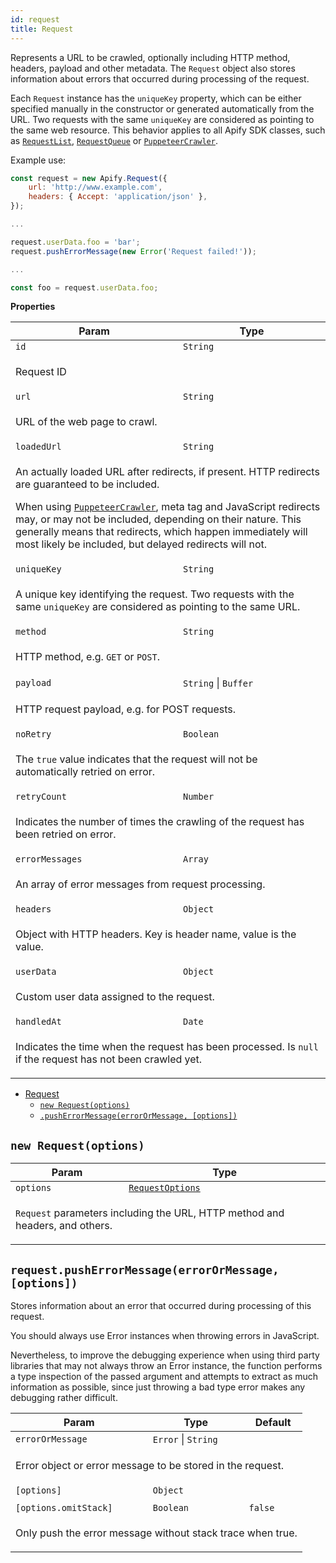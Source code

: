 ```yaml
---
id: request
title: Request
---
```


<a name="Request"></a>

Represents a URL to be crawled, optionally including HTTP method, headers, payload and other metadata. The `Request` object also stores information
about errors that occurred during processing of the request.

Each `Request` instance has the `uniqueKey` property, which can be either specified manually in the constructor or generated automatically from the
URL. Two requests with the same `uniqueKey` are considered as pointing to the same web resource. This behavior applies to all Apify SDK classes, such
as [`RequestList`](requestlist), [`RequestQueue`](requestqueue) or [`PuppeteerCrawler`](puppeteercrawler).

Example use:

```javascript
const request = new Apify.Request({
    url: 'http://www.example.com',
    headers: { Accept: 'application/json' },
});

...

request.userData.foo = 'bar';
request.pushErrorMessage(new Error('Request failed!'));

...

const foo = request.userData.foo;
```

**Properties**

<table>
<thead>
<tr>
<th>Param</th><th>Type</th>
</tr>
</thead>
<tbody>
<tr>
<td><code>id</code></td><td><code>String</code></td>
</tr>
<tr>
<td colspan="3"><p>Request ID</p>
</td></tr><tr>
<td><code>url</code></td><td><code>String</code></td>
</tr>
<tr>
<td colspan="3"><p>URL of the web page to crawl.</p>
</td></tr><tr>
<td><code>loadedUrl</code></td><td><code>String</code></td>
</tr>
<tr>
<td colspan="3"><p>An actually loaded URL after redirects, if present. HTTP redirects are guaranteed
  to be included.</p>
<p>  When using <a href="puppeteercrawler"><code>PuppeteerCrawler</code></a>, meta tag and JavaScript redirects may,
  or may not be included, depending on their nature. This generally means that redirects,
  which happen immediately will most likely be included, but delayed redirects will not.</p>
</td></tr><tr>
<td><code>uniqueKey</code></td><td><code>String</code></td>
</tr>
<tr>
<td colspan="3"><p>A unique key identifying the request.
  Two requests with the same <code>uniqueKey</code> are considered as pointing to the same URL.</p>
</td></tr><tr>
<td><code>method</code></td><td><code>String</code></td>
</tr>
<tr>
<td colspan="3"><p>HTTP method, e.g. <code>GET</code> or <code>POST</code>.</p>
</td></tr><tr>
<td><code>payload</code></td><td><code>String</code> | <code>Buffer</code></td>
</tr>
<tr>
<td colspan="3"><p>HTTP request payload, e.g. for POST requests.</p>
</td></tr><tr>
<td><code>noRetry</code></td><td><code>Boolean</code></td>
</tr>
<tr>
<td colspan="3"><p>The <code>true</code> value indicates that the request will not be automatically retried on error.</p>
</td></tr><tr>
<td><code>retryCount</code></td><td><code>Number</code></td>
</tr>
<tr>
<td colspan="3"><p>Indicates the number of times the crawling of the request has been retried on error.</p>
</td></tr><tr>
<td><code>errorMessages</code></td><td><code>Array<String></code></td>
</tr>
<tr>
<td colspan="3"><p>An array of error messages from request processing.</p>
</td></tr><tr>
<td><code>headers</code></td><td><code>Object</code></td>
</tr>
<tr>
<td colspan="3"><p>Object with HTTP headers. Key is header name, value is the value.</p>
</td></tr><tr>
<td><code>userData</code></td><td><code>Object</code></td>
</tr>
<tr>
<td colspan="3"><p>Custom user data assigned to the request.</p>
</td></tr><tr>
<td><code>handledAt</code></td><td><code>Date</code></td>
</tr>
<tr>
<td colspan="3"><p>Indicates the time when the request has been processed.
  Is <code>null</code> if the request has not been crawled yet.</p>
</td></tr></tbody>
</table>

-   [Request](request)
    -   [`new Request(options)`](#new_Request_new)
    -   [`.pushErrorMessage(errorOrMessage, [options])`](#Request+pushErrorMessage)

<a name="new_Request_new"></a>

## `new Request(options)`

<table>
<thead>
<tr>
<th>Param</th><th>Type</th>
</tr>
</thead>
<tbody>
<tr>
<td><code>options</code></td><td><code><a href="../typedefs/requestoptions">RequestOptions</a></code></td>
</tr>
<tr>
<td colspan="3"><p><code>Request</code> parameters including the URL, HTTP method and headers, and others.</p>
</td></tr></tbody>
</table>
<a name="Request+pushErrorMessage"></a>

## `request.pushErrorMessage(errorOrMessage, [options])`

Stores information about an error that occurred during processing of this request.

You should always use Error instances when throwing errors in JavaScript.

Nevertheless, to improve the debugging experience when using third party libraries that may not always throw an Error instance, the function performs
a type inspection of the passed argument and attempts to extract as much information as possible, since just throwing a bad type error makes any
debugging rather difficult.

<table>
<thead>
<tr>
<th>Param</th><th>Type</th><th>Default</th>
</tr>
</thead>
<tbody>
<tr>
<td><code>errorOrMessage</code></td><td><code>Error</code> | <code>String</code></td><td></td>
</tr>
<tr>
<td colspan="3"><p>Error object or error message to be stored in the request.</p>
</td></tr><tr>
<td><code>[options]</code></td><td><code>Object</code></td><td></td>
</tr>
<tr>
<td colspan="3"></td></tr><tr>
<td><code>[options.omitStack]</code></td><td><code>Boolean</code></td><td><code>false</code></td>
</tr>
<tr>
<td colspan="3"><p>Only push the error message without stack trace when true.</p>
</td></tr></tbody>
</table>
